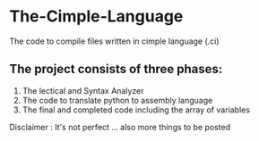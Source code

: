 # The-Cimple-Language

The code to compile files written in cimple language (.ci)

## The project consists of three phases:
1. The lectical and Syntax Analyzer
2. The code to translate python to assembly language
3. The final and completed code including the array of variables

Disclaimer : It's not perfect ... also more things to be posted
